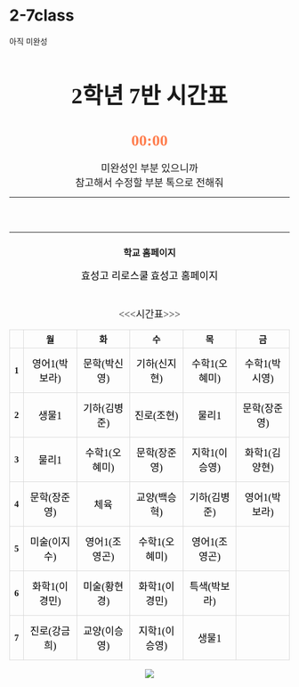  # 2-7class
아직 미완성
<html lang="ko">
    <head>
        <title>2학년 7반 시간표</title>
        <meta charset="UTF-8">
        <meta property="og:title" content="2학년 7반 시간표">
        <meta name="viewport" content="width=device-width, initial-scale=1.0"/>
        <link href="https://fonts.googleapis.com/css2?family=Nanum+Gothic&display=swap" rel="stylesheet">
        <link href="https://unpkg.com/aos@2.3.1/dist/aos.css" rel="stylesheet">
        <script src="https://unpkg.com/aos@2.3.1/dist/aos.js"></script> 
        <script src="https://code.jquery.com/jquery-1.11.3.min.js"></script>
        <style>
            .제목{
                font-family: 'Nanum Gothic', serif;
                font-size:40px
            }
            caption{
                font-family: 'Nanum Gothic', serif;
                font-size:20px
            }
            div{
                font-family: 'Nanum Gothic', serif;
                font-size:18px
            }
            a { text-decoration:none; font-size:18px; }
            a:link { color: black; text-decoration: none;}
            a:visited { color: black; text-decoration: none;}
            a:hover { color:coral; text-decoration: none;}
            table { text-align: center; }
               th, td { border: 1px solid #dadada; }
            body {-ms-user-select: none; -moz-user-select: none; -webkit-user-select: none; -khtml-user-select: none; user-select:none;}
        </style>
    </head>
    <body>
        <center> 
        <h1 class="제목">2학년 7반 시간표</h1>
        <h1 id="clock" style="color:coral; font-family:'Nanum Gothic';">00:00</h1>
        <script>
        var clockTarget = document.getElementById("clock");
        function clock() {
            var date = new Date();
            var day = date.getDay();
            var week = ['일', '월', '화', '수', '목', '금', '토'];
            var hours = date.getHours();
            var minutes = date.getMinutes();
            clockTarget .innerText = `${week[day]}요일 ` + 
            `${hours < 10 ? `0${hours}` : hours}시 : ${minutes < 10 ? `0${minutes }`  : minutes }분`;
            }
        function init() {
        clock();
        setInterval(clock, 1000);
        }
        init();
        </script>
        <div>미완성인 부분 있으니까</div>
        <div>참고해서 수정할 부분 톡으로 전해줘</div>
        <hr>
        <script> AOS.init(); </script>
            <br><br>
            <hr><h3>학교 홈페이지</h3>
            <a href="https://hyosung.riroschool.kr/">효성고 리로스쿨</a><!--효성고 리로스쿨-->
            <a href="http://hyosung.hs.kr/index.php">효성고 홈페이지</a><!--효성고-->
            <br><br>
        <!--------------------------------------------------------------------------------------------------------------------------------------------------------->
        <div data-aos="zoom-in">
          <div>　</div>
          <<<시간표>>>
          <table>
                  <tr>
                    <th></th>
                    <th>월</th>
                    <th>화</th>
                    <th>수</th>
                    <th>목</th>
                    <th>금</th>
                  </tr>
                <tbody>
                 <center>
                  <tr height="80">
                    <th>1</th>
                    <td><a href="https://zoom.us/j/5104395898?pwd=ci9ncHpRTkV6amtvTHVSYzhNK043QT09">영어1(박보라)</a></td><!--영어1(박보라 쌤) 줌 수업-->
                    <td><a href="">문학(박신영)</a></td><!--문학(박신영 쌤) 줌 수업-->
                    <td><a href="https://zoom.us/j/6620251058?pwd=c21Kb2tBdEkyS1JjNnZLWkIvLzBrZz09">기하(신지현)</a></td><!--기하(신지현 쌤) 줌 수업-->
                    <td><a href="https://us02web.zoom.us/j/7029964982?pwd=VE83Z25QazYwVE5CZGlZV0xQdFNiZz09">수학1(오혜미)</a></td><!--수학1(오혜미 쌤) 줌 수업-->
                    <td><a href="">수학1(박시영)</a></td><!--수학1(박시영 쌤) 줌 수업-->
                  </tr>
                  <tr height="80">
                    <th>2</th>
                    <td><a href="https://zoom.us/j/6574050599?pwd=OHYxdS9PWUdEaS91Y2h1TXpOZXh6Zz09">생물1</a></td><!--생물1 줌 수업-->
                    <td><a href="https://us02web.zoom.us/j/7412490253?pwd=dS9lQVlkazFsaEQ2UFR4cCtxcUxXdz09">기하(김병준)</a></td><!--기하(김병준 쌤) 줌 수업-->
                    <td><a href="https://us02web.zoom.us/j/5980025567?pwd=KzVtSm43aTBtN0hpellzd09QcVdYUT09">진로(조현)</a></td><!--진로(조현 쌤) 줌 수업-->
                    <td><a href="https://us02web.zoom.us/j/4569059741?pwd=a3Bvc3NXRS80ajMzN2VMajZVUHpPZz09">물리1</a></td><!--물리1 줌 수업-->
                    <td><a href="https://us02web.zoom.us/j/3309633175?pwd=ajh5STV4NlNHemNDTjhWbms2SXFqdz09">문학(장준영)</a></td><!--문학(장준영 쌤) 줌 수업-->
                  </tr>
                  <tr height="80">
                    <th>3</th>
                    <td><a href="https://us02web.zoom.us/j/4569059741?pwd=a3Bvc3NXRS80ajMzN2VMajZVUHpPZz09">물리1</a></td><!--물리1 줌 수업-->
                    <td><a href="https://us02web.zoom.us/j/7029964982?pwd=VE83Z25QazYwVE5CZGlZV0xQdFNiZz09">수학1(오혜미)</a></td><!--수학1(오혜미 쌤) 줌 수업-->
                    <td><a href="https://us02web.zoom.us/j/3309633175?pwd=ajh5STV4NlNHemNDTjhWbms2SXFqdz09">문학(장준영)</a></td><!--문학(장준영 쌤) 줌 수업--> 
                    <td><a href="https://us02web.zoom.us/j/5655603297?pwd=Sjk3UnhLODVqdVEwTXJRZk5qbXNGdz09">지학1(이승영)</a></td><!--지학1(이승영 쌤) 줌 수업--> 
                    <td><a href="">화학1(김양현)</a></td><!--화학1(김양현 쌤) 줌 수업-->
                  </tr>
                  <tr height="80">
                    <th>4</th>
                    <td><a href="https://us02web.zoom.us/j/3309633175?pwd=ajh5STV4NlNHemNDTjhWbms2SXFqdz09">문학(장준영)</a></td><!--문학(장준영 쌤) 줌 수업--> 
                    <td><a href="https://us04web.zoom.us/j/6231503832?pwd=WmJCeFA1K3Q1emloMzNoZ3MwaEVnQT09">체육</a></td><!--체육 줌 수업--> 
                    <td><a href="https://zoom.us/j/6574050599?pwd=OHYxdS9PWUdEaS91Y2h1TXpOZXh6Zz09">교양(백승혁)</a></td><!--교양(백승혁 쌤) 줌 수업--> 
                    <td><a href="https://us02web.zoom.us/j/7412490253?pwd=dS9lQVlkazFsaEQ2UFR4cCtxcUxXdz09">기하(김병준)</a></td><!--기하(김병준 쌤) 줌 수업--> 
                    <td><a href="https://zoom.us/j/5104395898?pwd=ci9ncHpRTkV6amtvTHVSYzhNK043QT09">영어1(박보라)</a></td><!--영어1(박보라 쌤) 줌 수업--> 
                  </tr>
                  <tr height="80">
                    <th>5</th>
                    <td><a href="">미술(이지수)</a></td><!--미술창작(이지수 쌤 줌 수업--> 
                    <td><a href="https://us02web.zoom.us/j/2669056200?pwd=Q3JOQUprR2c0bzRzVkptdmdXTGs4QT09">영어1(조영곤)</a></td><!--영어1(조영곤 쌤) 줌 수업--> 
                    <td><a href="https://us02web.zoom.us/j/7029964982?pwd=VE83Z25QazYwVE5CZGlZV0xQdFNiZz09">수학1(오혜미)</a></td><!--수학1(오혜미 쌤) 줌 수업--> 
                    <td><a href="https://us02web.zoom.us/j/2669056200?pwd=Q3JOQUprR2c0bzRzVkptdmdXTGs4QT09">영어1(조영곤)</a></td><!--영어1(조영곤 쌤) 줌 수업--> 
                    <td>　</td>
                  </tr>
                  <tr height="80">
                    <th>6</th>
                    <td><a href="https://us02web.zoom.us/j/4501224672?pwd=U0k2RW5MN0s0WXMxd2JvSWFOdkNXQT09">화학1(이경민)</a></td><!--화학1(이경민 쌤) 줌 수업--> 
                    <td><a href="https://us02web.zoom.us/j/9167725349?pwd=TW1SdXZSS1p6K2VwZ0lTSFZNY294dz09">미술(황현경)</a></td><!--미술(황현경 쌤) 줌 수업--> 
                    <td><a href="https://us02web.zoom.us/j/4501224672?pwd=U0k2RW5MN0s0WXMxd2JvSWFOdkNXQT09">화학1(이경민)</a></td><!--화학1(이경민 쌤) 줌 수업--> 
                    <td><a href="https://zoom.us/j/5104395898?pwd=ci9ncHpRTkV6amtvTHVSYzhNK043QT09">특색(박보라)</a></td><!--특색(박보라 쌤) 줌 수업--> 
                    <td>　</td>
                  </tr>
                  <tr height="80">
                    <th>7</th>
                    <td><a href="">진로(강금희)</a></td><!--진로(강금희 쌤) 줌 수업--> 
                    <td><a href="https://us02web.zoom.us/j/5655603297?pwd=Sjk3UnhLODVqdVEwTXJRZk5qbXNGdz09">교양(이승영)</a></td><!--과학교양(이승영 쌤) 줌 수업-->
                    <td><a href="https://us02web.zoom.us/j/5655603297?pwd=Sjk3UnhLODVqdVEwTXJRZk5qbXNGdz09">지학1(이승영)</a></td><!--지학1(이승영 쌤) 줌 수업--> 
                    <td><a href="https://zoom.us/j/6574050599?pwd=OHYxdS9PWUdEaS91Y2h1TXpOZXh6Zz09">생물1</a></td><!--생물1 줌 수업-->
                    <td>　</td>
                  </tr>
                 </center>
                </tbody>
          </table>
        </div>
        <image src="시간표.jpg"></image>
        </center>
    </body>
</html>


